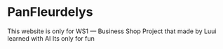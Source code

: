 # PanFleurdelys
This website is only for WS1 — Business Shop Project that made by Luui learned with AI
Its only for fun
